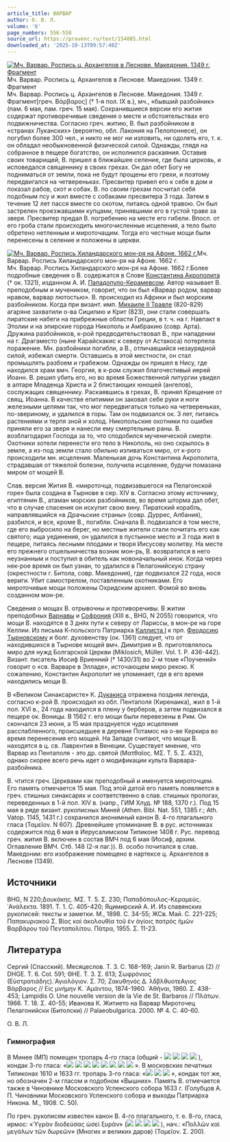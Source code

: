 ```yaml
---
article_title: ВАРВАР
author: О. В. Л.
volume: '6'
page_numbers: 556-558
source_url: https://pravenc.ru/text/154085.html
downloaded_at: '2025-10-13T09:57:48Z'
---
```


[![Мч. Варвар. Роспись ц. Архангелов в Леснове. Македония. 1349 г. Фрагмент](https://pravenc.ru/data/525/461/1234/i200.jpg "Кликните для увеличения картинки")](https://pravenc.ru/data/525/461/1234/i400.jpg)Мч. Варвар. Роспись ц. Архангелов в Леснове. Македония. 1349 г. Фрагмент  
Мч. Варвар. Роспись ц. Архангелов в Леснове. Македония. 1349 г. Фрагмент[греч. Βάρβαρος] († 1-я пол. IX в.), мч., «бывший разбойник» (пам. 6 мая, пам. греч. 15 мая). Сохранившиеся версии его жития содержат противоречивые сведения о месте и обстоятельствах его подвижничества. Согласно греч. житию, В. был разбойником в «странах Луканских» (вероятно, обл. Лакония на Пелопоннесе), он погубил более 300 чел., и никто не мог ни изловить, ни одолеть его, т. к. он обладал необыкновенной физической силой. Однажды, глядя на собранное в пещере богатство, он исполнился раскаяния. Оставив своих товарищей, В. пришел в ближайшее селение, где была церковь, и исповедался священнику в своих грехах. Он дал обет Богу не подниматься от земли, пока не будут прощены его грехи, и поэтому передвигался на четвереньках. Пресвитер привел его к себе в дом и показал рабов, скот и собак. В. по своим грехам посчитал себя подобным псу и жил вместе с собаками пресвитера 3 года. Затем в течение 12 лет пасся вместе со скотом, питаясь одной травою. Он был застрелен проезжавшими купцами, принявшими его в густой траве за зверя. Пресвитер предал В. погребению на месте его гибели. Впосл. от его гроба стали происходить многочисленные исцеления, а тело было обретено нетленным и мироточащим. Тогда его честные мощи были перенесены в селение и положены в церкви.

[![Мч. Варвар. Роспись Хиландарского мон-ря на Афоне. 1662 г.](https://pravenc.ru/data/639/461/1234/i200.jpg "Кликните для увеличения картинки")](https://pravenc.ru/data/639/461/1234/i400.jpg)Мч. Варвар. Роспись Хиландарского мон-ря на Афоне. 1662 г.  
Мч. Варвар. Роспись Хиландарского мон-ря на Афоне. 1662 г.Более подробные сведения о В. содержатся в Слове [Константина Акрополита](<https://pravenc.ru/text/Константин Акрополит.html>) († ок. 1321), изданном А. И. [Пападопуло-Керамевсом](https://pravenc.ru/text/Пападопуло-Керамевсом.html). Автор называет В. преподобным и мучеником, говорит, что он был «Варвар родом, варвар нравом, варвар лютостью». В. происходил из Африки и был морским разбойником. Когда при визант. имп. [Михаиле II Травле](<https://pravenc.ru/text/Михаиле II Травле.html>) (820-829) агаряне захватили о-ва Сицилию и Крит (823), они стали совершать пиратские набеги на прибрежные области Греции, в т. ч. на г. Навпакт в Этолии и на эпирские города Никополь и Амбракию (совр. Арта). Дружина разбойников, к-рой предводительствовал В., при нападении на г. Драгаместо (ныне Карайскакис к северу от Астакоса) потерпела поражение. Мн. разбойники погибли, а В., отличавшийся незаурядной силой, избежал смерти. Оставшись в этой местности, он стал промышлять разбоем и грабежом. Однажды он пришел в Нису, где находился храм вмч. Георгия, в к-ром служил благочестивый иерей Иоанн. В. решил убить его, но во время Божественной литургии увидел в алтаре Младенца Христа и 2 блистающих юношей (ангелов), сослужащих священнику. Раскаявшись в грехах, В. принял Крещение от свящ. Иоанна. В качестве епитимии он заковал себе руки и ноги железными цепями так, что мог передвигаться только на четвереньках, по-звериному, и удалился в горы. Там он подвизался ок. 3 лет, питаясь растениями и терпя зной и холод. Никопольские охотники по ошибке приняли его за зверя и нанесли ему смертельные раны. В. возблагодарил Господа за то, что сподобился мученической смерти. Охотники хотели перенести его тело в Никополь, но оно скрылось в земле, а из-под земли стало обильно изливаться миро, от к-рого происходили мн. исцеления. Маленькая дочь Константина Акрополита, страдавшая от тяжелой болезни, получила исцеление, будучи помазана миром от мощей В.

Слав. версия Жития В. «мироточца, подвизавшегося на Пелагонской горе» была создана в Тырнове в сер. XIV в. Согласно этому источнику, египтянин В., атаман морских разбойников, во время шторма дал обет, что в случае спасения он искупит свою вину. Пиратский корабль, направлявшийся «в Драчьские страны» (совр. Дуррес, Албания), разбился, и все, кроме В., погибли. Сначала В. подвизался в том месте, где его выбросило на берег, но местные жители стали почитать его как святого; ища уединения, он удалился в пустынное место и 3 года жил в пещере, питаясь лесными плодами и творя Иисусову молитву. На месте его прежнего отшельничества возник мон-рь, В. возвратился в него неузнанным и поступил в обитель как новоначальный инок. Когда через нек-рое время он был узнан, то удалился в Пелагонийскую страну (окрестности г. Битола, совр. Македония), где подвизался 22 года, нося вериги. Убит самострелом, поставленным охотниками. Его мироточивые мощи положены Охридским архиеп. Фомой во вновь созданном мон-ре.

Сведения о мощах В. отрывочны и противоречивы. В житии преподобных [Варнавы](https://pravenc.ru/text/Варнавы.html) и [Софрония](https://pravenc.ru/text/Софроний.html) (XIII в., BHG, N 2055) говорится, что мощи В. находятся в 3 днях пути к северу от Лариссы, в мон-ре на горе Келлии. Из письма К-польского Патриарха [Каллиста I](<https://pravenc.ru/text/Каллиста I.html>) к прп. [Феодосию Тырновскому](<https://pravenc.ru/text/Феодосию Тырновскому.html>) и болг. духовенству (ок. 1361) следует, что от находившихся в Тырнове мощей вмч. Димитрия и В. приготовлялось миро для нужд Болгарской Церкви (Miklosich, Müller. Vol. 1. P. 436-442). Визант. писатель Иосиф Вриенний († 1430/31) во 2-м томе «Поучений» говорит о «св. Варваре в Элладе», источающем миро рекою. К сожалению, Константин Акрополит не упоминает, где в его время находились мощи В.

В «Великом Синаксаристе» К. [Дукакиса](https://pravenc.ru/text/Дукакиса.html) отражена поздняя легенда, согласно к-рой В. происходил из обл. Пентаполя (Киренаика), жил в 1-й пол. XVI в., 24 года находился в плену у берберов, а затем подвизался в пещере ок. Воницы. В 1562 г. его мощи были перевезены в Рим. Он скончался 23 июня, а 15 мая празднуется чудо исцеления расслабленного, происшедшее в деревне Потамос на о-ве Керкира во время перенесения его мощей. На Западе считают, что мощи В. находятся в ц. св. Лаврентия в Венеции. Существует мнение, что Варвар из Пентаполя - это др. святой (Ματθαῖος. ΜΣ. Τ. 5. Σ. 432), однако скорее всего речь идет о модификации культа Варвара-разбойника.

В. чтится греч. Церквами как преподобный и именуется мироточцем. Его память отмечается 15 мая. Под этой датой его память появляется в греч. стишных синаксарях и соответственно в слав. стишных прологах, переведенных в 1-й пол. XIV в. (напр., ГИМ Хлуд. № 188, 1370 г.). Под 15 мая в ряде визант. рукописных Миней (Athen. Bibl. Nat. 551, 1385 г.; Ath. Vatop. 1145, 1431 г.) сохранился анонимный канон В. 4-го плагального гласа (Ταμεῖον. N 607). Древнейшее упоминание В. в рус. источниках содержится под 6 мая в Иерусалимском Типиконе 1408 г. Рус. перевод греч. жития В. включен в состав ВМЧ под 6 мая (Иосиф, архим. Оглавление ВМЧ. Стб. 148 (2-я паг.)). В. особо почитался в слав. Македонии: его изображение помещено в нартексе ц. Архангелов в Леснове (1349).

## Источники

BHG, N 220;Δουκάκης. ΜΣ. Τ. 5. Σ. 230; Παπαδόπουλος-Κεραμεύς. ᾿Ανάλεκτα. 1891. Т. 1. С. 405-420; Яцимирский А. И. Из славянских рукописей: тексты и заметки. М., 1898. С. 34-55; ЖСв. Май. С. 221-225; Παπακυριακού Σ. Βίος καὶ ἀκολουθία τοῦ ἐν ἁγίοις πατρὸς ἡμῶν Βαρβάρου τοῦ Πενταπολίτου. Πάτρα, 1955. Σ. 11-23.

## Литература

Сергий (Спасский). Месяцеслов. Т. 3. С. 168-169; Janin R. Barbarus (2) // DHGE. T. 6. Col. 591; ΘΗΕ. Τ. 3. Σ. 613; Σωφρόνιος (Εὐστρατιάδης).῾Αγιολόγιον. Σ. 70; Ζακυθηνός Δ. ̀λδβλθυοτεΑγιος Βάρβαρος // Εἰς μνήμην Κ. ᾿Αμάντου, 1874-1960. ᾿Αθῆναι, 1960. Σ. 438-453; Lampidis O. Une nouvelle version de la Vie de St. Barbaros // Πλάτων. 1966. T. 18. Σ. 40-55; Иванова К. Житието на Варвар Мироточец Пелагонийски (Битолски) // Palaeobulgarica. 2000. № 4. С. 40-60.

О. В. Л. 

### Гимнография

В Минее (МП) помещен тропарь 4-го гласа (общий - ![](<https://pravenc.ru/char/26528/xccxf31xf7xe5xedxe8xeaxfa /image.png>) ![](<https://pravenc.ru/char/26528/ xf2xe2xee1xe9, /image.png>) ![](<https://pravenc.ru/char/26528/ xe3xe49xe8, /image.png>) ![](<https://pravenc.ru/char/26528/ xe2xe01xf0xe2xe0xf0xfa/image.png>) ), кондак 3-го гласа: «![](<https://pravenc.ru/char/26528/n /image.png>) ![](<https://pravenc.ru/char/26528/ xe1xe37xe0 /image.png>) ![](<https://pravenc.ru/char/26528/ xe4xe01xedxedxfbxff /image.png>) ![](<https://pravenc.ru/char/26528/ xf2xe82 /image.png>) ![](<https://pravenc.ru/char/26528/ xe1xeb7xe3xeexe4xe01xf2xe8, /image.png>) ![](<https://pravenc.ru/char/26528/ xf1xf2xf0xe0xf1xf2xeexf2xe51xf0xefxf7xe5 /image.png>) ![](<https://pravenc.ru/char/26528/ xe2xe01xf0xe2xe0xf0xe5 /image.png>) ![](<https://pravenc.ru/char/26528/ xf1xf27xe5/image.png>) ». В московских печатных Типиконах 1610 и 1633 гг. тропарь 3-го гласа: «![](<https://pravenc.ru/char/26528/xd1xf2xf0xe0xf1xf2xeexf2xe51xf0xefxf7xe5 /image.png>) ![](<https://pravenc.ru/char/26528/ xf1xf27xfb1xe9 /image.png>) ![](<https://pravenc.ru/char/26528/ xe2xe01xf0xe2xe0xf0xe5/image.png>) », кондак тот же, но обозначен 2-м гласом и подобном «Вышних». Память В. отмечается также в Чиновнике Московского Успенского собора 1633 г. (Голубцов А. П. Чиновники Московского Успенского собора и выходы Патриарха Никона. М., 1908. С. 50).

По греч. рукописям известен канон В. 4-го плагального, т. е. 8-го, гласа, ирмос: «῾Υγρὰν διοδεύσας ὡσεὶ ξυρὰν» (![](<https://pravenc.ru/char/26528/xc2xee1xe4xf3 /image.png>) ![](<https://pravenc.ru/char/26528/ xefxf0xeexf8xe51xe4xfa /image.png>) ![](<https://pravenc.ru/char/26528/ x2a5xeaxb8 /image.png>) ![](<https://pravenc.ru/char/26528/ xf1pxf8xf3/image.png>) ), нач.: «Πολλῶν καὶ μεγάλων τῶν δωρεῶν» (Многих и великих даров) (Ταμεῖον. Σ. 200).
